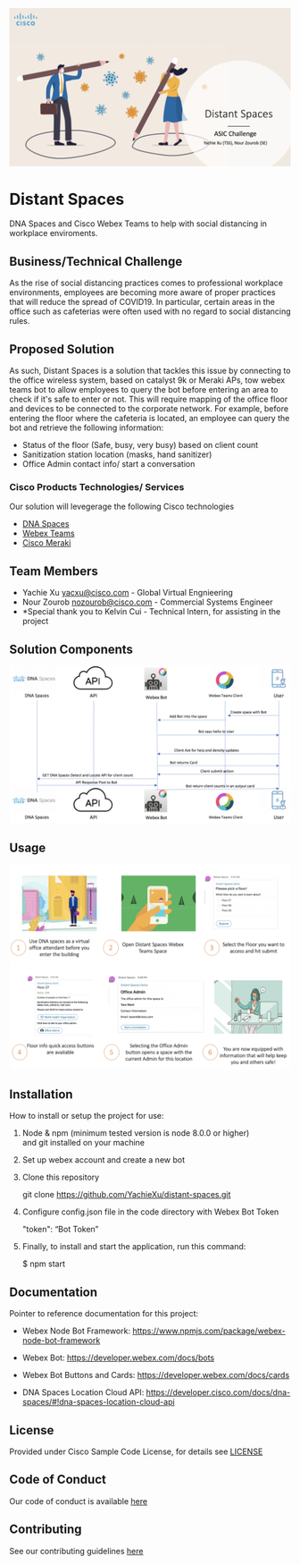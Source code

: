 ![](images/Screen%20Shot%202020-07-20%20at%206.22.11%20PM.png)

# Distant Spaces


DNA Spaces and Cisco Webex Teams to help with social distancing in workplace enviroments.

## Business/Technical Challenge


As the rise of social distancing practices comes to professional workplace environments, employees are becoming more aware of proper practices that will reduce the spread of COVID19. In particular, certain areas in the office such as cafeterias were often used with no regard to social distancing rules.

## Proposed Solution


As such, Distant Spaces is a solution that tackles this issue by connecting to the office wireless system, based on catalyst 9k or Meraki APs, tow webex teams bot to allow employees to query the bot before entering an area to check if it's safe to enter or not. This will require mapping of the office floor and devices to be connected to the corporate network. For example, before entering the floor where the cafeteria is located, an employee can query the bot and retrieve the following information: 

- Status of the floor (Safe, busy, very busy) based on client count
- Sanitization station location (masks, hand sanitizer)
- Office Admin contact info/ start a conversation

### Cisco Products Technologies/ Services


Our solution will levegerage the following Cisco technologies

* [DNA Spaces](https://dnaspaces.cisco.com/)
* [Webex Teams](https://www.webex.com/team-collaboration.html)
* [Cisco Meraki](https://meraki.cisco.com/)

## Team Members


* Yachie Xu <yacxu@cisco.com> - Global Virtual Engnieering
* Nour Zourob <nozourob@cisco.com> - Commercial Systems Engineer
* *Special thank you to Kelvin Cui - Technical Intern, for assisting in the project

## Solution Components


<!-- This does not need to be completed during the initial submission phase  

Provide a brief overview of the components involved with this project. e.g Python /  -->

![](images/Screen%20Shot%202020-07-20%20at%206.38.19%20PM.png)

## Usage

<!-- This does not need to be completed during the initial submission phase  

Provide a brief overview of how to use the solution  -->

![](images/Screen%20Shot%202020-07-20%20at%206.46.03%20PM.png)
![](images/Screen%20Shot%202020-07-20%20at%206.46.09%20PM.png)


## Installation

How to install or setup the project for use:

1. Node & npm (minimum tested version is node 8.0.0 or higher) and git installed on your machine

2. Set up webex account and create a new bot

3. Clone this repository 
   
   git clone https://github.com/YachieXu/distant-spaces.git

4. Configure config.json file in the code directory with Webex Bot Token
   
   "token": “Bot Token”

5. Finally, to install and start the application, run this command:

   $ npm start

## Documentation

Pointer to reference documentation for this project:

* Webex Node Bot Framework: https://www.npmjs.com/package/webex-node-bot-framework

* Webex Bot: https://developer.webex.com/docs/bots

* Webex Bot Buttons and Cards: https://developer.webex.com/docs/cards

* DNA Spaces Location Cloud API: https://developer.cisco.com/docs/dna-spaces/#!dna-spaces-location-cloud-api

## License

Provided under Cisco Sample Code License, for details see [LICENSE](./LICENSE.md)

## Code of Conduct

Our code of conduct is available [here](./CODE_OF_CONDUCT.md)

## Contributing

See our contributing guidelines [here](./CONTRIBUTING.md)
